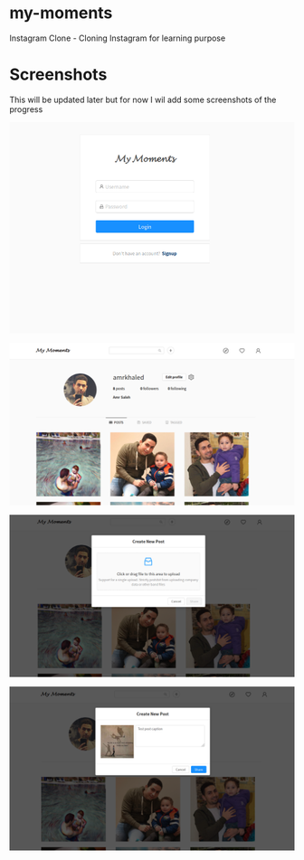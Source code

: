 # my-moments
Instagram Clone - Cloning Instagram for learning purpose 

# Screenshots

This will be updated later but for now I wil add some screenshots of the progress


![Screenshot](4.png)

![Screenshot](1.png)

![Screenshot](2.png)

![Screenshot](3.png)


